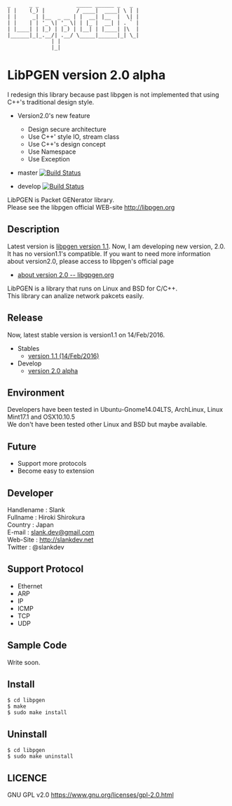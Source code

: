   
  ```
  _      _ _            _____ ______ _   _ 
 | |    (_) |          / ____|  ____| \ | |
 | |     _| |__  _ __ | |  __| |__  |  \| |
 | |    | | '_ \| '_ \| | |_ |  __| | . ` |
 | |____| | |_) | |_) | |__| | |____| |\  |
 |______|_|_.__/| .__/ \_____|______|_| \_|
                | |                        
                |_|
  ```


# LibPGEN version 2.0 alpha

I redesign this library because past libpgen is not implemented that using C++'s 
traditional design style. 

 - Version2.0's new feature
 	 - Design secure architecture
	 - Use C++' style IO, stream class
 	 - Use C++'s design concept
	 - Use Namespace
	 - Use Exception



 - master [![Build Status](https://travis-ci.org/slankdev/libpgen.svg?branch=master)](https://travis-ci.org/slankdev/libpgen)
 - develop [![Build Status](https://travis-ci.org/slankdev/libpgen.svg?branch=develop)](https://travis-ci.org/slankdev/libpgen)


LibPGEN is Packet GENerator library.  
Please see the libpgen official WEB-site http://libpgen.org



## Description

Latest version is [libpgen version 1.1](https://github.com/slankdev/libpgen/tree/v1.1). 
Now, I am developing new version, 2.0. It has no version1.1's compatible.
If you want to need more information about version2.0, please access to libpgen's official page

 - [about version 2.0 -- libgpgen.org](http://libpgen.org/2016/02/14/about-version2-0)


LibPGEN is a library that runs on Linux and BSD for C/C++.  
This library can analize network pakcets easily.


## Release

Now, latest stable version is version1.1 on 14/Feb/2016. 

 - Stables
	 - [version 1.1 (14/Feb/2016)](https://github.com/slankdev/libpgen/tree/v1.1)
 - Develop
 	 - [version 2.0 alpha](https://github.com/slankdev/libpgen/tree/develop)



## Environment
Developers have been tested in Ubuntu-Gnome14.04LTS, ArchLinux, Linux Mint17.1 and OSX10.10.5  
We don't have been tested other Linux and BSD but maybe available.

 

## Future
* Support more protocols  
* Become easy to extension 



## Developer
Handlename  : Slank  
Fullname    : Hiroki Shirokura  
Country     : Japan  
E-mail      : slank.dev@gmail.com  
Web-Site    : http://slankdev.net  
Twitter     : @slankdev  



## Support Protocol

 - Ethernet 
 - ARP 
 - IP
 - ICMP
 - TCP
 - UDP  



## Sample Code

Write soon.


## Install

```
$ cd libpgen
$ make
$ sudo make install
```

## Uninstall 

```
$ cd libpgen
$ sudo make uninstall
```


## LICENCE

GNU GPL v2.0 https://www.gnu.org/licenses/gpl-2.0.html 
